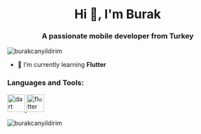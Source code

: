 <h1 align="center">Hi 👋, I'm Burak</h1>
<h3 align="center">A passionate mobile developer from Turkey</h3>

<p align="left"> <img src="https://komarev.com/ghpvc/?username=burakcanyildirim&label=Profile%20views&color=0e75b6&style=flat" alt="burakcanyildirim" /> </p>

- 🌱 I’m currently learning **Flutter**


<h3 align="left">Languages and Tools:</h3>
<p align="left"> <a href="https://dart.dev" target="_blank"> <img src="https://www.vectorlogo.zone/logos/dartlang/dartlang-icon.svg" alt="dart" width="40" height="40"/> </a> <a href="https://flutter.dev" target="_blank"> <img src="https://www.vectorlogo.zone/logos/flutterio/flutterio-icon.svg" alt="flutter" width="40" height="40"/> </a> </p>

<p><img align="center" src="https://github-readme-stats.vercel.app/api/top-langs?username=burakcanyildirim&show_icons=true&locale=en&layout=compact" alt="burakcanyildirim" /></p>
